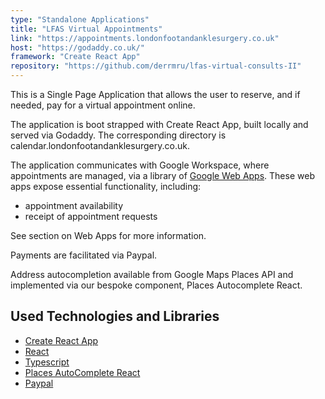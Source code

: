 ```yaml
---
type: "Standalone Applications"
title: "LFAS Virtual Appointments"
link: "https://appointments.londonfootandanklesurgery.co.uk"
host: "https://godaddy.co.uk/"
framework: "Create React App"
repository: "https://github.com/derrmru/lfas-virtual-consults-II"
---
```


This is a Single Page Application that allows the user to reserve, and if needed, pay for a virtual appointment online.

The application is boot strapped with Create React App, built locally and served via Godaddy. The corresponding directory is calendar.londonfootandanklesurgery.co.uk.

The application communicates with Google Workspace, where appointments are managed, via a library of [Google Web Apps](https://developers.google.com/apps-script/guides/web). These web apps expose essential functionality, including:

- appointment availability
- receipt of appointment requests

See section on Web Apps for more information.

Payments are facilitated via Paypal.

Address autocompletion available from Google Maps Places API and implemented via our bespoke component, Places Autocomplete React.

## Used Technologies and Libraries

- [Create React App](https://github.com/facebook/create-react-app)
- [React](https://reactjs.org/)
- [Typescript](https://www.typescriptlang.org/)
- [Places AutoComplete React](https://www.npmjs.com/package/places-autocomplete-react)
- [Paypal](https://developer.paypal.com/home)
